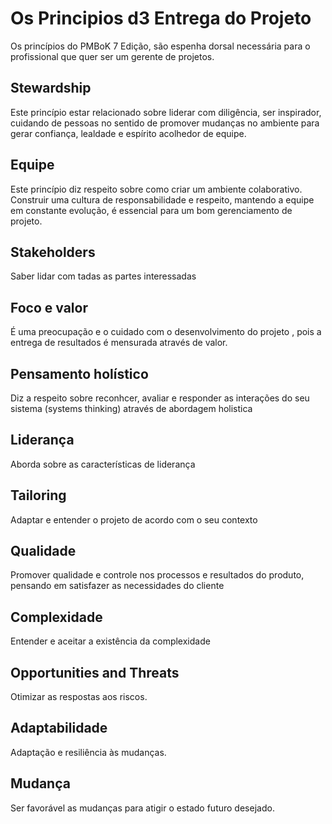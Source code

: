 # Os Principios d3 Entrega do Projeto
Os princípios do PMBoK 7 Edição, são espenha dorsal necessária para o profissional que quer ser um gerente de projetos. 

## Stewardship
Este princípio estar relacionado sobre liderar com diligência, ser inspirador, cuidando de pessoas no sentido de promover mudanças no ambiente para gerar confiança, lealdade e espírito acolhedor de equipe. 

## Equipe
Este princípio diz respeito sobre como criar um ambiente colaborativo. Construir uma cultura de responsabilidade e respeito, mantendo a equipe em constante evolução, é essencial para um bom gerenciamento de projeto. 

## Stakeholders
Saber lidar com tadas as partes interessadas

## Foco e valor
É uma preocupação e o cuidado com o desenvolvimento do projeto , pois a entrega de resultados é mensurada através de valor.  

## Pensamento holístico 
Diz a respeito sobre reconhcer, avaliar e responder as interações do seu sistema (systems thinking) através de abordagem holistica

## Liderança
Aborda sobre as características de liderança

## Tailoring
Adaptar e entender o projeto  de acordo com o seu contexto 

## Qualidade
Promover qualidade e controle nos processos e resultados do produto, pensando em satisfazer as necessidades do cliente

## Complexidade 
Entender e aceitar a existência da complexidade

## Opportunities and Threats
Otimizar as respostas aos riscos. 

## Adaptabilidade 
Adaptação e resiliência às mudanças. 

## Mudança 
Ser favorável as mudanças para atigir o estado futuro desejado. 
